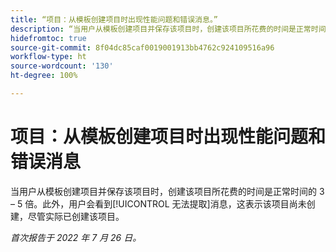 ```yaml
---
title: “项目：从模板创建项目时出现性能问题和错误消息。”
description: “当用户从模板创建项目并保存该项目时，创建该项目所花费的时间是正常时间的 3 – 5 倍。此外，用户会看到‘无法提取’消息，这表示该项目尚未创建，尽管实际已创建该项目。”
hidefromtoc: true
source-git-commit: 8f04dc85caf0019001913bb4762c924109516a96
workflow-type: ht
source-wordcount: '130'
ht-degree: 100%

---
```



# 项目：从模板创建项目时出现性能问题和错误消息

当用户从模板创建项目并保存该项目时，创建该项目所花费的时间是正常时间的 3 – 5 倍。此外，用户会看到[!UICONTROL 无法提取]消息，这表示该项目尚未创建，尽管实际已创建该项目。

_首次报告于 2022 年 7 月 26 日。_

